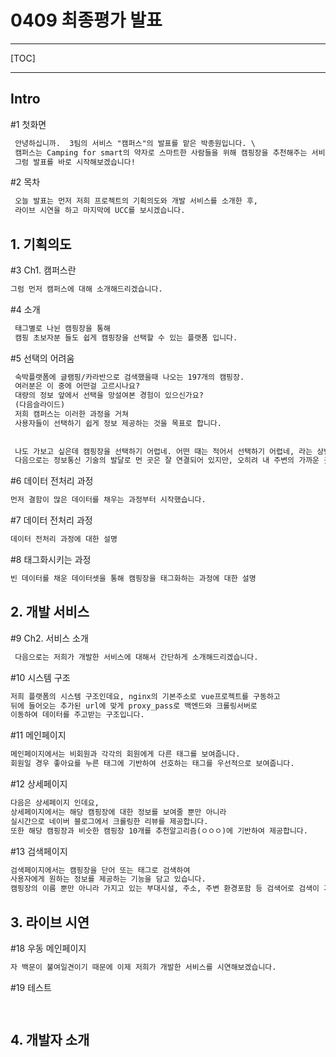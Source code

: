 # 0409 최종평가 발표

---

[TOC]

---

## Intro

#1 첫화면

```markdown
 안녕하십니까.  3팀의 서비스 "캠퍼스"의 발표를 맡은 박종원입니다. \
 캠퍼스는 Camping for smart의 약자로 스마트한 사람들을 위해 캠핑장을 추천해주는 서비스 입니다.
 그럼 발표를 바로 시작해보겠습니다!
```

#2 목차

```markdown
 오늘 발표는 먼저 저희 프로젝트의 기획의도와 개발 서비스를 소개한 후, 
 라이브 시연을 하고 마지막에 UCC를 보시겠습니다.
```



## 1. 기획의도

#3 Ch1. 캠퍼스란

```markdown
그럼 먼저 캠퍼스에 대해 소개해드리겠습니다.
```

#4 소개

```markdown
 태그별로 나뉜 캠핑장을 통해 
 캠핑 초보자분 들도 쉽게 캠핑장을 선택할 수 있는 플랫폼 입니다.
```

#5 선택의 어려움

```markdown
 숙박플랫폼에 글램핑/카라반으로 검색했을때 나오는 197개의 캠핑장.
 여러분은 이 중에 어떤걸 고르시나요? 
 대량의 정보 앞에서 선택을 망설여본 경험이 있으신가요? 
 (다음슬라이드)
 저희 캠퍼스는 이러한 과정을 거쳐
 사용자들이 선택하기 쉽게 정보 제공하는 것을 목표로 합니다.
 
 
 나도 가보고 싶은데 캠핑장을 선택하기 어렵네. 어떤 때는 적어서 선택하기 어렵네, 라는 상반된 명제가 양립한다는 것. 
 다음으로는 정보통신 기술의 발달로 먼 곳은 잘 연결되어 있지만, 오히려 내 주변의 가까운 곳이 덜 연결되어 있다는 이 2가지의 아이러니한 상황이었습니다.
```

#6 데이터 전처리 과정

```markdown
먼저 결함이 많은 데이터를 채우는 과정부터 시작했습니다.
```


#7 데이터 전처리 과정

```markdown
데이터 전처리 과정에 대한 설명
```

#8 태그화시키는 과정

```markdown
빈 데이터를 채운 데이터셋을 통해 캠핑장을 태그화하는 과정에 대한 설명
```




## 2. 개발 서비스

#9 Ch2. 서비스 소개

```markdown
 다음으로는 저희가 개발한 서비스에 대해서 간단하게 소개해드리겠습니다.
```

#10 시스템 구조

```markdown
저희 플랫폼의 시스템 구조인데요, nginx의 기본주소로 vue프로젝트를 구동하고
뒤에 들어오는 추가된 url에 맞게 proxy_pass로 백엔드와 크롤링서버로
이동하여 데이터를 주고받는 구조입니다.
```

#11 메인페이지

```markdown
메인페이지에서는 비회원과 각각의 회원에게 다른 태그를 보여줍니다.
회원일 경우 좋아요를 누른 태그에 기반하여 선호하는 태그를 우선적으로 보여줍니다.
```

#12 상세페이지

```markdown
다음은 상세페이지 인데요,
상세페이지에서는 해당 캠핑장에 대한 정보를 보여줄 뿐만 아니라
실시간으로 네이버 블로그에서 크롤링한 리뷰를 제공합니다.
또한 해당 캠핑장과 비슷한 캠핑장 10개를 추천알고리즘(ㅇㅇㅇ)에 기반하여 제공합니다.
```

#13 검색페이지

```markdown
검색페이지에서는 캠핑장을 단어 또는 태그로 검색하여 
사용자에게 원하는 정보를 제공하는 기능을 담고 있습니다.
캠핑장의 이름 뿐만 아니라 가지고 있는 부대시설, 주소, 주변 환경포함 등 검색어로 검색이 가능합니다.
```


## 3. 라이브 시연

#18 우동 메인페이지

```markdown
자 백문이 불여일견이기 때문에 이제 저희가 개발한 서비스를 시연해보겠습니다.
```

#19 테스트

```markdown
  
```



## 4. 개발자 소개